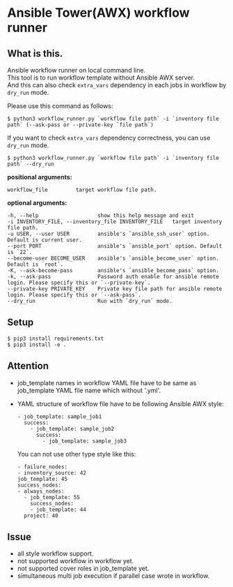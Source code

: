 # Ansible Tower(AWX) workflow runner

## What is this.
Ansible workflow runner on local command line.  
This tool is to run workflow template without Ansible AWX server.  
And this can also check `extra_vars` dependency in each jobs in workflow by `dry_run` mode.  

Please use this command as follows:  
```
$ python3 workflow_runner.py `workflow file path` -i `inventory file path` (--ask-pass or --private-key `file path`)
```

If you want to check `extra_vars` dependency correctness, you can use `dry_run` mode.  
```
$ python3 workflow_runner.py `workflow file path` -i `inventory file path` --dry_run
```

**positional arguments:**
```
workflow_file         target workflow file path.
```

**optional arguments:**
```
-h, --help                   show this help message and exit
-i INVENTORY_FILE, --inventory_file INVENTORY_FILE   target inventory file path.
-u USER, --user USER         ansible's `ansible_ssh_user` option. Default is current user.
--port PORT                  ansible's `ansible_port` option. Default is `22`.
--become-user BECOME_USER    ansible's `ansible_become_user` option. Default is `root`.
-K, --ask-become-pass        ansible's `ansible_become_pass` option.
-k, --ask-pass               Password auth enable for ansible remote login. Please specify this or `--private-key`.
--private-key PRIVATE_KEY    Private key file path for ansible remote login. Please specify this or `--ask-pass`.
--dry_run                    Run with `dry_run` mode.
```

## Setup
```
$ pip3 install requirements.txt
$ pip3 install -e .
```

## Attention
- job_template names in workflow YAML file have to be same as job_template YAML file name which without '.yml'.
- YAML structure of workflow file have to be following Ansible AWX style:
  ```
  - job_template: sample_job1
    success:
      - job_template: sample_job2
        success:
          - job_template: sample_job3
  ```
  
  You can not use other type style like this:
  ```
  - failure_nodes:
  - inventory_source: 42
  job_template: 45
  success_nodes:
  - always_nodes:
    - job_template: 55
      success_nodes:
      - job_template: 44
    project: 40
  ```
  
## Issue
- all style workflow support.
- not supported workflow in workflow yet.
- not supported cover roles in job_template yet.
- simultaneous multi job execution if parallel case wrote in workflow.
